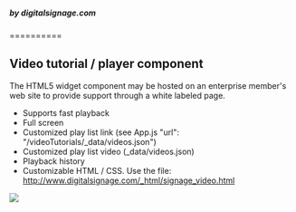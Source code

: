 <h5>by digitalsignage.com</h5>
==========


Video tutorial / player component
---------------------------------------

The HTML5 widget component may be hosted on an enterprise member's web site to provide support through a white labeled page.

 - Supports fast playback
 - Full screen
 - Customized play list link (see App.js "url": "/videoTutorials/_data/videos.json")
 - Customized play list video (_data/videos.json)
 - Playback history
 - Customizable HTML / CSS. Use the file: http://www.digitalsignage.com/_html/signage_video.html


<img src="http://www.digitalsignage.com/_images/VideoTutSS.png"></img>